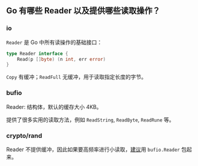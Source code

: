 ## Go 有哪些 Reader 以及提供哪些读取操作？

### io

`Reader` 是 Go 中所有读操作的基础接口：

```go
type Reader interface {
    Read(p []byte) (n int, err error)
}
```

`Copy` 有缓冲；`ReadFull` 无缓冲，用于读取指定长度的字节。

### bufio

Reader: 结构体，默认的缓存大小 4KB。

提供了很多实用的读取方法，例如 `ReadString`, `ReadByte`, `ReadRune` 等。

### crypto/rand

Reader 不提供缓冲，因此如果要高频率进行小读取，[建议](https://tip.golang.org/doc/go1.19#:~:text=Read)用 `bufio.Reader` 包起来。
